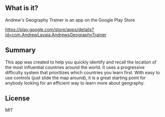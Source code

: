 ## What is it?

Andrew's Geography Trainer is an app on the Google Play Store 

https://play.google.com/store/apps/details?id=com.AndrewLavaia.AndrewsGeographyTrainer 

## Summary

This app was created to help you quickly identify and recall the location of the most influential countries around the world. It uses a progressive difficulty system that prioritizes which countries you learn first. With easy to use controls (just slide the map around), it is a great starting point for anybody looking for an efficient way to learn more about geography.

## License

MIT 